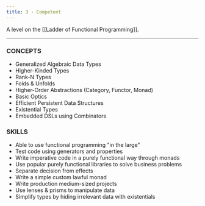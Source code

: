 ```yaml
---
title: 3 - Competent
---
```


A level on the [[Ladder of Functional Programming]].

---

### CONCEPTS
* Generalized Algebraic Data Types
* Higher-Kinded Types
* Rank-N Types
* Folds & Unfolds
* Higher-Order Abstractions (Category, Functor, Monad)
* Basic Optics
* Efficient Persistent Data Structures
* Existential Types
* Embedded DSLs using Combinators

### SKILLS
* Able to use functional programming "in the large"
* Test code using generators and properties
* Write imperative code in a purely functional way through monads
* Use popular purely functional libraries to solve business problems
* Separate decision from effects
* Write a simple custom lawful monad
* Write production medium-sized projects
* Use lenses & prisms to manipulate data
* Simplify types by hiding irrelevant data with existentials